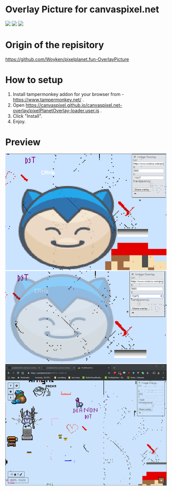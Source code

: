 # Overlay Picture for canvaspixel.net

<a href="https://forthebadge.com"><img src="https://forthebadge.com/images/badges/made-with-typescript.svg" height="35"></a>
<a href="https://forthebadge.com"><img src="https://forthebadge.com/images/badges/gluten-free.svg" height="35"></a>
<a href="https://forthebadge.com"><img src="https://forthebadge.com/images/badges/powered-by-coders-sweat.svg" height="35"></a>

# Origin of the repisitory
<https://github.com/Woyken/pixelplanet.fun-OverlayPicture>

# How to setup

1. Install tampermonkey addon for your browser from - <https://www.tampermonkey.net/> .
2. Open <https://canvaspixel.github.io/canvaspixel.net-overlay/pixelPlanetOverlay-loader.user.js> .
3. Click "Install".
4. Enjoy.

# Preview

![Screenshot preview 1](assets/images/Screenshot1.png)
![Screenshot preview 2](assets/images/Screenshot2.png)
![Usage preview GIF](assets/images/usagePreview.gif)
